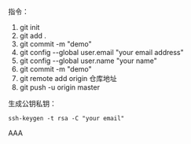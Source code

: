 指令：

1. git init
2. git add .
3. git commit -m "demo"
4. git config --global user.email "your email address"
5. git config --global user.name "your name"
6. git commit -m "demo"
7. git remote add origin 仓库地址
8. git push -u origin master



生成公钥私钥：

```
ssh-keygen -t rsa -C "your email"
```


AAA
